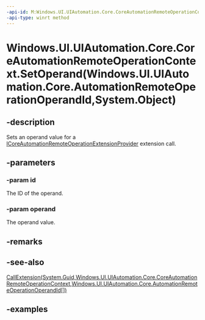 ```yaml
---
-api-id: M:Windows.UI.UIAutomation.Core.CoreAutomationRemoteOperationContext.SetOperand(Windows.UI.UIAutomation.Core.AutomationRemoteOperationOperandId,System.Object)
-api-type: winrt method
---
```


# Windows.UI.UIAutomation.Core.CoreAutomationRemoteOperationContext.SetOperand(Windows.UI.UIAutomation.Core.AutomationRemoteOperationOperandId,System.Object)

<!--
public void SetOperand (Windows.UI.UIAutomation.Core.AutomationRemoteOperationOperandId id, object operand);
-->

## -description

Sets an operand value for a [ICoreAutomationRemoteOperationExtensionProvider](icoreautomationremoteoperationextensionprovider.md) extension call.

## -parameters

### -param id

The ID of the operand.

### -param operand

The operand value.

## -remarks

## -see-also

[CallExtension(System.Guid,Windows.UI.UIAutomation.Core.CoreAutomationRemoteOperationContext,Windows.UI.UIAutomation.Core.AutomationRemoteOperationOperandId[])](icoreautomationremoteoperationextensionprovider_callextension_1656583586.md)

## -examples
